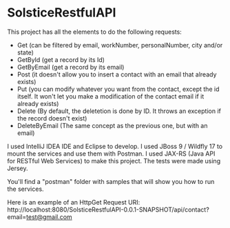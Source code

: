 # SolsticeRestfulAPI

This project has all the elements to do the following requests:

- Get (can be filtered by email, workNumber, personalNumber, city and/or state)
- GetById (get a record by its Id)
- GetByEmail (get a record by its email)
- Post (it doesn't allow you to insert a contact with an email that already exists)
- Put (you can modify whatever you want from the contact, except the id itself. It won't let you make a modification of the contact email if it already exists)
- Delete (By default, the deletetion is done by ID. It throws an exception if the record doesn't exist)
- DeleteByEmail (The same concept as the previous one, but with an email)

I used IntelliJ IDEA IDE and Eclipse to develop.
I used JBoss 9 / Wildfly 17 to mount the services and use them with Postman.
I used JAX-RS (Java API for RESTful Web Services) to make this project.
The tests were made using Jersey.

You'll find a "postman" folder with samples that will show you how to run the services.

Here is an example of an HttpGet Request URI: http://localhost:8080/SolsticeRestfulAPI-0.0.1-SNAPSHOT/api/contact?email=test@gmail.com